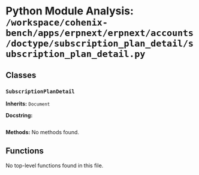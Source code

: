 # Python Module Analysis: `/workspace/cohenix-bench/apps/erpnext/erpnext/accounts/doctype/subscription_plan_detail/subscription_plan_detail.py`

## Classes

### `SubscriptionPlanDetail`
**Inherits:** `Document`


**Docstring:**
```

```

**Methods:**
No methods found.




## Functions

No top-level functions found in this file.

